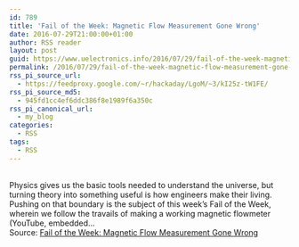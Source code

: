 ```yaml
---
id: 789
title: 'Fail of the Week: Magnetic Flow Measurement Gone Wrong'
date: 2016-07-29T21:00:00+01:00
author: RSS reader
layout: post
guid: https://www.uelectronics.info/2016/07/29/fail-of-the-week-magnetic-flow-measurement-gone-wrong/
permalink: /2016/07/29/fail-of-the-week-magnetic-flow-measurement-gone-wrong/
rss_pi_source_url:
  - https://feedproxy.google.com/~r/hackaday/LgoM/~3/kI25z-tW1FE/
rss_pi_source_md5:
  - 945fd1cc4ef6ddc386f8e1989f6a350c
rss_pi_canonical_url:
  - my_blog
categories:
  - RSS
tags:
  - RSS
---
```

&#013;  
Physics gives us the basic tools needed to understand the universe, but turning theory into something useful is how engineers make their living. Pushing on that boundary is the subject of this week’s Fail of the Week, wherein we follow the travails of making a working magnetic flowmeter (YouTube, embedded…&#013;  
Source: <a href="https://feedproxy.google.com/~r/hackaday/LgoM/~3/kI25z-tW1FE/" target="_blank">Fail of the Week: Magnetic Flow Measurement Gone Wrong</a>